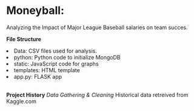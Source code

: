 # Moneyball:
Analyzing the Impact of Major League Baseball salaries on team succes.


<b>File Structure</b>
<li> Data: CSV files used for analysis.
<li> python: Python code to initialize MongoDB
<li> static: JavaScript code for graphs
<li> templates: HTML template
<li> app.py: FLASK app
<br></br>

<b>Project History</b>
<i>Data Gathering & Cleaning</i>
Historical data retreived from Kaggle.com
